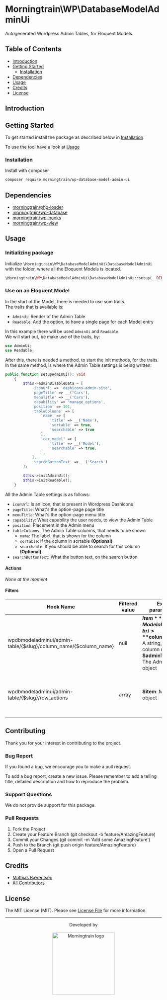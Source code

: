 # Morningtrain\WP\DatabaseModelAdminUi

Autogenerated Wordpress Admin Tables, for Eloquent Models.


## Table of Contents

- [Introduction](#introduction)
- [Getting Started](#getting-started)
  - [Installation](#installation)
- [Dependencies](#dependencies)
- [Usage](#usage)
- [Credits](#credits)
- [License](#license)


## Introduction


## Getting Started

To get started install the package as described below in [Installation](#installation).

To use the tool have a look at [Usage](#usage)


### Installation

Install with composer

```bash
composer require morningtrain/wp-database-model-admin-ui
```


## Dependencies

- [morningtrain/php-loader](https://packagist.org/packages/morningtrain/php-loader)
- [morningtrain/wp-database](https://packagist.org/packages/morningtrain/wp-database)
- [morningtrain/wp-hooks](https://packagist.org/packages/morningtrain/wp-hooks)
- [morningtrain/wp-view](https://packagist.org/packages/morningtrain/wp-view)



## Usage

### Initializing package

Initialize `\Morningtrain\WP\DatabaseModelAdminUi\DatabaseModelAdminUi` with the folder, where all the Eloquent Models is located.

```php
\Morningtrain\WP\DatabaseModelAdminUi\DatabaseModelAdminUi::setup(__DIR__ . "/app/Models");
```

### Use on an Eloquent Model

In the start of the Model, there is needed to use som traits.  
The traits that is available is:

- `AdminUi`: Render of the Admin Table
- `Readable`: Add the option, to have a single page for each Model entry

In this example there will be used `AdminUi` and `Readable`.  
We will start out, be make use of the traits, by:

```php
use AdminUi;
use Readable;
```

After this, there is needed a method, to start the init methods, for the traits. In the same method, is where the Admin Table settings is being written:

```php
public function setupAdminUi(): void
    {
        $this->adminUiTableData = [
            'iconUrl' => 'dashicons-admin-site',
            'pageTitle' => __('Cars'),
            'menuTitle' => __('Cars'),
            'capability' => 'manage_options',
            'position' => 101,
            'tableColumns' => [
                'name' => [
                    'title' => __('Name'),
                    'sortable' => true,
                    'searchable' => true
                ],
                'car_model' => [
                    'title' => __('Model'),
                    'searchable' => true,
                ],
            ],
            'searchButtonText' => __('Search')
        ];

        $this->initAdminUi();
        $this->initReadable();
    }
```

All the Admin Table settings is as follows:

- `iconUrl`: Is an icon, that is present in Wordpress Dashicons
- `pageTitle`: What's the option-page page title
- `menuTitle`: What's the option-page menu title
- `capability`: What capability the user needs, to view the Admin Table
- `position`: Placement in the Admin menu
- `tableColumns`: The Admin Table columns, that needs to be shown
  - `name`: The label, that is shown for the column
  - `sortable`: If the column in sortable **(Optional)**
  - `searchable`: If you should be able to search for this column **(Optional)**
- `searchButtonText`: What the button text, on the search button

#### Actions

_None at the moment_


#### Filters

| Hook Name                                                       | Filtered value | Extra parameters                                                                                                            | Description                                                 |
|-----------------------------------------------------------------|----------------|-----------------------------------------------------------------------------------------------------------------------------|-------------------------------------------------------------|
| wpdbmodeladminui/admin-table/{$slug}/column_name/{$column_name} | null           | **$item**: Model object <br />**$column_name**: A string, with the column name <br />**$adminTable**: The AdminTable object | Return some echo able, to bypass the default value          |
| wpdbmodeladminui/admin-table/{$slug}/row_actions                | array          | **$item**: Model object                                                                                                     | Filter the row actions, that is shown on the primary column |


## Contributing

Thank you for your interest in contributing to the project.


### Bug Report

If you found a bug, we encourage you to make a pull request.

To add a bug report, create a new issue. Please remember to add a telling title, detailed description and how to reproduce the problem. 


### Support Questions

We do not provide support for this package.


### Pull Requests

1. Fork the Project
2. Create your Feature Branch (git checkout -b feature/AmazingFeature)
3. Commit your Changes (git commit -m 'Add some AmazingFeature')
4. Push to the Branch (git push origin feature/AmazingFeature)
5. Open a Pull Request


## Credits

- [Mathias Bærentsen](https://github.com/matbaek)
- [All Contributors](../../contributors)


## License

The MIT License (MIT). Please see [License File](LICENSE) for more information.


---

<div align="center">
Developed by <br>
</div>
<br>
<div align="center">
<a href="https://morningtrain.dk" target="_blank">
<img src="https://morningtrain.dk/wp-content/themes/mtt-wordpress-theme/assets/img/logo-only-text.svg" width="200" alt="Morningtrain logo">
</a>
</div>
